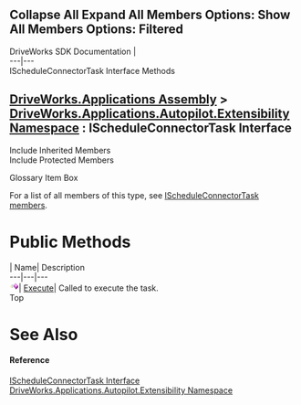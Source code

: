 Collapse All Expand All Members Options: Show All  Members Options: Filtered   
---  
DriveWorks SDK Documentation  |   
---|---  
IScheduleConnectorTask Interface Methods   
  
[DriveWorks.Applications Assembly](topic13.md) > [DriveWorks.Applications.Autopilot.Extensibility Namespace](topic1633.md) : IScheduleConnectorTask Interface  
---  
  
Include Inherited Members    
Include Protected Members    


Glossary Item Box

For a list of all members of this type, see [IScheduleConnectorTask members](topic1735.md).

# Public Methods

| Name| Description  
---|---|---  
![ Method](dotnetimages/Method.gif)| [Execute](topic1739.md)| Called to execute the task.   
Top

# See Also

#### Reference

[IScheduleConnectorTask Interface](topic1734.md)   
[DriveWorks.Applications.Autopilot.Extensibility Namespace](topic1633.md)


